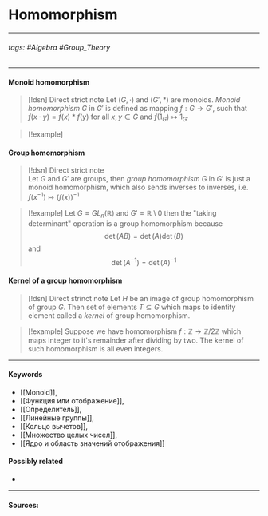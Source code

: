 # Homomorphism 
***
###### tags: #Algebra #Group_Theory 
***
#### Monoid homomorphism
>[!dsn] Direct strict note
>Let $(G,\cdot)$ and $(G',*)$ are monoids. *Monoid homomorphism* $G$ in $G'$ is defined as mapping $f:G\to G'$, such that $f(x\cdot y)=f(x)*f(y)$ for all $x,y\in G$ and $f(1_{G})\mapsto 1_{G'}$

>[!example]
>

#### Group homomorphism
>[!dsn] Direct strict note  
>Let $G$ and $G'$ are groups, then *group homomorphism* $G$ in $G'$ is just a monoid homomorphism, which also sends inverses to inverses, i.e. $f(x^{-1})\mapsto (f(x))^{-1}$

>[!example]
>Let $G=GL_{n}(\mathbb{R})$ and $G'=\mathbb{R}\setminus{0}$ then the "taking determinant" operation is a group homomorphism because $$\det(AB)=\det(A)\det(B)$$ and $$\det(A^{-1})=\det(A)^{-1}$$

#### Kernel of a group homomorphism
>[!dsn] Direct strinct note
>Let $H$ be an image of group homomorphism of group $G$. Then set of elements $T\subseteq G$ which maps to identity element called a *kernel* of group homomorphism.

>[!example] 
>Suppose we have homomorphism $f:\mathbb{Z}\to\mathbb{Z}/{2\mathbb{Z}}$ which maps integer to it's remainder after dividing by two. The kernel of such homomorphism is all even integers.
***
#### Keywords
- [[Monoid]],
- [[Функция или отображение]],
- [[Определитель]],
- [[Линейные группы]],
- [[Кольцо вычетов]],
- [[Множество целых чисел]],
- [[Ядро и область значений отображения]]
#### Possibly related
- 
***
#### Sources: